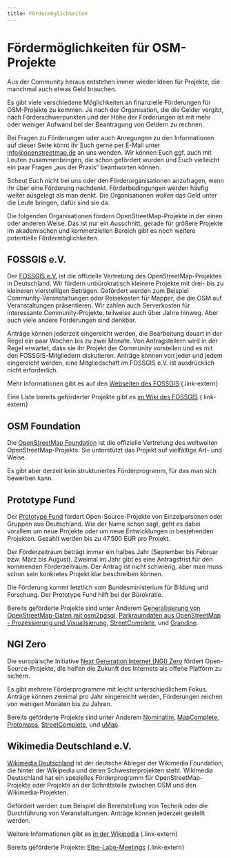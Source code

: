 ```yaml
---
title: Fördermöglichkeiten
---
```


# Fördermöglichkeiten für OSM-Projekte

Aus der Community heraus entstehen immer wieder Ideen für Projekte, die
manchmal auch etwas Geld brauchen.

Es gibt viele verschiedene Möglichkeiten an finanzielle Förderungen für
OSM-Projekte zu kommen. Je nach der Organisation, die die Gelder vergibt, nach
Förderschwerpunkten und der Höhe der Förderungen ist mit mehr oder weniger
Aufwand bei der Beantragung von Geldern zu rechnen.

Bei Fragen zu Förderungen oder auch Anregungen zu den Informationen auf dieser
Seite könnt ihr Euch gerne per E-Mail unter info@openstreetmap.de an uns
wenden. Wir können Euch ggf. auch mit Leuten zusammenbringen, die schon
gefördert wurden und Euch vielleicht ein paar Fragen „aus der Praxis“
beantworten können.

Scheut Euch nicht bei uns oder den Förderorganisationen anzufragen, wenn ihr
über eine Förderung nachdenkt. Förderbedingungen werden häufig weiter ausgelegt
als man denkt. Die Organisationen *wollen* das Geld unter die Leute bringen,
dafür sind sie da.

Die folgenden Organisationen fördern OpenStreetMap-Projekte in der einen oder
anderen Weise. Das ist nur ein Ausschnitt, gerade für größere Projekte im
akademischen und kommerziellen Bereich gibt es noch weitere potentielle
Fördermöglichkeiten.

## FOSSGIS e.V.

Der [FOSSGIS e.V.](https://www.fossgis.de/) ist die offizielle Vertretung des
OpenStreetMap-Projektes in Deutschland. Wir fördern unbürokratisch kleinere
Projekte mit drei- bis zu kleineren vierstelligen Beträgen. Gefördert werden
zum Beispiel Community-Veranstaltungen oder Reisekosten für Mapper, die die OSM
auf Veranstaltungen präsentieren. Wir zahlen auch Serverkosten für interessante
Community-Projekte, teilweise auch über Jahre hinweg. Aber auch viele andere
Förderungen sind denkbar.

Anträge können jederzeit eingereicht werden, die Bearbeitung dauart in der
Regel ein paar Wochen bis zu zwei Monate. Von Antragstellern wird in der Regel
erwartet, dass sie ihr Projekt der Community vorstellen und es mit den
FOSSGIS-Mitgliedern diskutieren. Anträge können von jeder und jedem eingereicht
werden, eine Mitgliedschaft im FOSSGIS e.V. ist ausdrücklich nicht
erforderlich.

Mehr Informationen gibt es auf den [Webseiten des
FOSSGIS](https://www.fossgis.de/f%C3%B6rderungen/)
{.link-extern}

Eine Liste bereits geförderter Projekte gibt es [im Wiki des
FOSSGIS](https://www.fossgis.de/wiki/F%C3%B6rderantr%C3%A4ge)
{.link-extern}

## OSM Foundation

Die [OpenStreetMap Foundation](https://osmfoundation.org/) ist die offizielle
Vertretung des weltweiten OpenStreetMap-Projekts. Sie unterstützt das Projekt
auf vielfältige Art- und Weise.

Es gibt aber derzeit kein strukturiertes Förderprogramm, für das man sich
bewerben kann.

## Prototype Fund

Der [Prototype Fund](https://prototypefund.de/) fördert Open-Source-Projekte
von Einzelpersonen oder Gruppen aus Deutschland. Wie der Name schon sagt, geht
es dabei vorallem um neue Projekte oder um neue Entwicklungen in bestehenden
Projekten. Gezahlt werden bis zu 47.500 EUR pro Projekt.

Der Förderzeitraum beträgt immer ein halbes Jahr (September bis Februar bzw.
März bis August). Zweimal im Jahr gibt es eine Antragsfrist für den kommenden
Förderzeitraum. Der Antrag ist nicht schwierig, aber man muss schon sein
konkretes Projekt klar beschreiben können.

Die Förderung kommt letztlich vom Bundesministerium für Bildung und Forschung.
Der Prototype Fund hilft bei der Bürokratie.

Bereits geförderte Projekte sind unter Anderem [Generalisierung von
OpenStreetMap-Daten mit
osm2pgsql](https://prototypefund.de/project/generalisierung-von-openstreetmap-daten-mit-osm2pgsql/),
[Parkraumdaten aus OpenStreetMap - Prozessierung und
Visualisierung](https://prototypefund.de/project/parkraumdaten-aus-openstreetmap-prozessierung-und-visualisierung/),
[StreetComplete](https://prototypefund.de/project/streetcomplete/), und
[Grandine](https://prototypefund.de/project/grandine/).

## NGI Zero

Die europäische Initiative [Next Generation Internet (NGI)
Zero](https://www.ngi.eu/ngi-projects/ngi-zero/) fördert Open-Source-Projekte,
die helfen die Zukunft des Internets als offene Platform zu sichern.

Es gibt mehrere Förderprogramme mit leicht unterschiedlichem Fokus. Anträge
können zweimal pro Jahr eingereicht werden, Förderungen reichen von wenigen
Monaten bis zu Jahren.

Bereits geförderte Projekte sind unter Anderem
[Nominatim](https://nominatim.org/), [MapComplete](https://mapcomplete.org/),
[Protomaps](https://protomaps.com/),
[StreetComplete](https://streetcomplete.app/), und
[uMap](https://umap-project.org/).

## Wikimedia Deutschland e.V.

[Wikimedia Deutschland](https://www.wikimedia.de/) ist der deutsche Ableger der
Wikimedia Foundation, die hinter der Wikipedia und deren Schwesterprojekten
steht. Wikimedia Deutschland hat ein spezielles Förderprogramm für
OpenStreetMap-Projekte oder Projekte an der Schnittstelle zwischen OSM und den
Wikimedia-Projekten.

Gefördert werden zum Beispiel die Bereitstellung von Technik oder die
Durchführung von Veranstaltungen. Anträge können jederzeit gestellt werden.

Weitere Informationen gibt es [in der
Wikipedia](https://de.wikipedia.org/wiki/Wikipedia:F%C3%B6rderung/OpenStreetMap)
{.link-extern}

Bereits geförderte Projekte:
[Elbe-Labe-Meetings](https://wiki.openstreetmap.org/wiki/Elbe-Labe-Meeting)
{.link-extern}

